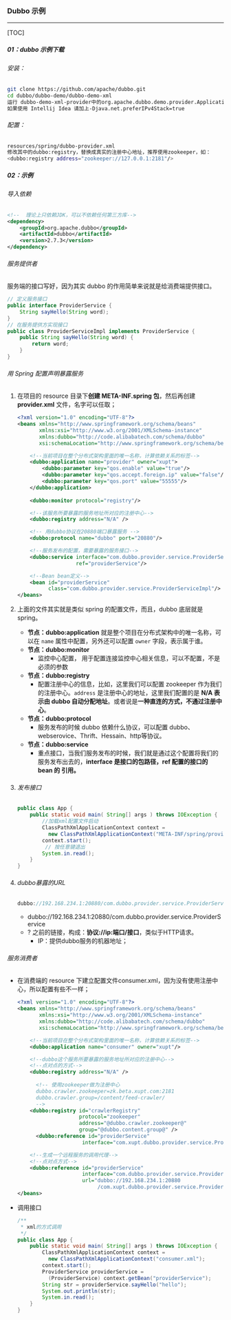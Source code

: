 ### Dubbo 示例

------

[TOC]

##### 01：dubbo 示例下载

###### 安装：

```sh
git clone https://github.com/apache/dubbo.git
cd dubbo/dubbo-demo/dubbo-demo-xml
运行 dubbo-demo-xml-provider中的org.apache.dubbo.demo.provider.Application
如果使用 Intellij Idea 请加上-Djava.net.preferIPv4Stack=true
```

###### 配置：

```sh
resources/spring/dubbo-provider.xml
修改其中的dubbo:registry，替换成真实的注册中心地址，推荐使用zookeeper，如：
<dubbo:registry address="zookeeper://127.0.0.1:2181"/>
```

##### 02：示例

###### 导入依赖

```xml
<!--  理论上只依赖JDK，可以不依赖任何第三方库-->
<dependency>
    <groupId>org.apache.dubbo</groupId>
    <artifactId>dubbo</artifactId>
    <version>2.7.3</version>
</dependency>
```

###### 服务提供者

服务端的接口写好，因为其实 dubbo 的作用简单来说就是给消费端提供接口。

```java
// 定义服务接口
public interface ProviderService {
    String sayHello(String word);
}
// 在服务提供方实现接口
public class ProviderServiceImpl implements ProviderService {
    public String sayHello(String word) {
        return word;
    }
}
```

###### 用 Spring 配置声明暴露服务

1. 在项目的 resource 目录下**创建 META-INF.spring 包**，然后再创建 **provider.xml** 文件，名字可以任取；

   ```xml
   <?xml version="1.0" encoding="UTF-8"?>
   <beans xmlns="http://www.springframework.org/schema/beans"
          xmlns:xsi="http://www.w3.org/2001/XMLSchema-instance"
          xmlns:dubbo="http://code.alibabatech.com/schema/dubbo"
          xsi:schemaLocation="http://www.springframework.org/schema/beans        http://www.springframework.org/schema/beans/spring-beans.xsd        http://code.alibabatech.com/schema/dubbo        http://code.alibabatech.com/schema/dubbo/dubbo.xsd">
   
       <!--当前项目在整个分布式架构里面的唯一名称，计算依赖关系的标签-->
       <dubbo:application name="provider" owner="xupt">
           <dubbo:parameter key="qos.enable" value="true"/>
           <dubbo:parameter key="qos.accept.foreign.ip" value="false"/>
           <dubbo:parameter key="qos.port" value="55555"/>
       </dubbo:application>
     
       <dubbo:monitor protocol="registry"/>
   
       <!--该服务所要暴露的服务地址所对应的注册中心-->
       <dubbo:registry address="N/A" />
   
       <!-- 用dubbo协议在20880端口暴露服务 -->
       <dubbo:protocol name="dubbo" port="20880"/>
   
       <!--服务发布的配置，需要暴露的服务接口-->
       <dubbo:service interface="com.dubbo.provider.service.ProviderService"
                      ref="providerService"/>
   
       <!--Bean bean定义-->
       <bean id="providerService" 
             class="com.dubbo.provider.service.ProviderServiceImpl"/>
   </beans>
   ```
   
2. 上面的文件其实就是类似 spring 的配置文件，而且，dubbo 底层就是 spring。

   - **节点：dubbo:application**
     就是整个项目在分布式架构中的唯一名称，可以在 `name` 属性中配置，另外还可以配置 `owner` 字段，表示属于谁。
   - **节点：dubbo:monitor**
     - 监控中心配置， 用于配置连接监控中心相关信息，可以不配置，不是必须的参数
   - **节点：dubbo:registry**
     - 配置注册中心的信息，比如，这里我们可以配置 zookeeper 作为我们的注册中心。`address` 是注册中心的地址，这里我们配置的是 **N/A 表示由 dubbo 自动分配地址**。或者说是**一种直连的方式，不通过注册中心**。
   - **节点：dubbo:protocol**
     - 服务发布的时候 dubbo 依赖什么协议，可以配置 dubbo、webserovice、Thrift、Hessain、http等协议。
   - **节点：dubbo:service**
     - 重点接口，当我们服务发布的时候，我们就是通过这个配置将我们的服务发布出去的，**interface 是接口的包路径，ref 配置的接口的 bean 的 引用。**

3. ###### 发布接口

   ```java
   public class App {
       public static void main( String[] args ) throws IOException {
           //加载xml配置文件启动
           ClassPathXmlApplicationContext context = 
             new ClassPathXmlApplicationContext("META-INF/spring/provider.xml");
           context.start();
         	// 按任意键退出
           System.in.read();
       }
   }
   ```

4. ###### dubbo暴露的URL

   ```java
   dubbo://192.168.234.1:20880/com.dubbo.provider.service.ProviderService?anyhost=true&application=provider&bean.name=com.dubbo.provider.service.ProviderService&bind.ip=192.168.234.1&bind.port=20880&dubbo=2.0.2&generic=false&interface=com.dubbo.provider.service.ProviderService&methods=SayHello&owner=xupt&pid=8412&qos.accept.foreign.ip=false&qos.enable=true&qos.port=55555&side=provider&timestamp=1562077289380
   ```

   - dubbo://192.168.234.1:20880/com.dubbo.provider.service.ProviderService
   - ? 之前的链接，构成：**协议://ip:端口/接口**，类似于HTTP请求。
     - IP：提供dubbo服务的机器地址；

###### 服务消费者

- 在消费端的 resource 下建立配置文件consumer.xml，因为没有使用注册中心，所以配置有些不一样；

  ```xml
  <?xml version="1.0" encoding="UTF-8"?>
  <beans xmlns="http://www.springframework.org/schema/beans"
         xmlns:xsi="http://www.w3.org/2001/XMLSchema-instance"
         xmlns:dubbo="http://code.alibabatech.com/schema/dubbo"
         xsi:schemaLocation="http://www.springframework.org/schema/beans        http://www.springframework.org/schema/beans/spring-beans.xsd        http://code.alibabatech.com/schema/dubbo        http://code.alibabatech.com/schema/dubbo/dubbo.xsd">
  
      <!--当前项目在整个分布式架构里面的唯一名称，计算依赖关系的标签-->
      <dubbo:application name="consumer" owner="xupt"/>
  
      <!--dubbo这个服务所要暴露的服务地址所对应的注册中心-->
      <!--点对点的方式-->
      <dubbo:registry address="N/A" />
      
    	<!-- 使用zookeeper做为注册中心
  		dubbo.crawler.zookeeper=zk.beta.xupt.com:2181
  		dubbo.crawler.group=/content/feed-crawler/
  		-->
      <dubbo:registry id="crawlerRegistry"
                      protocol="zookeeper"
                      address="@dubbo.crawler.zookeeper@"
                      group="@dubbo.content.group@" />
    	<dubbo:reference id="providerService"
                       interface="com.xupt.dubbo.provider.service.ProviderService" />
  
      <!--生成一个远程服务的调用代理-->
      <!--点对点方式-->
      <dubbo:reference id="providerService"
                       interface="com.dubbo.provider.service.ProviderService"
                       url="dubbo://192.168.234.1:20880
                            /com.xupt.dubbo.provider.service.ProviderService"/>
  </beans>
  ```

- 调用接口

  ```java
  /**
   * xml的方式调用
   */
  public class App {
      public static void main( String[] args ) throws IOException {
          ClassPathXmlApplicationContext context =
            new ClassPathXmlApplicationContext("consumer.xml");
          context.start();
          ProviderService providerService = 
            (ProviderService) context.getBean("providerService");
          String str = providerService.sayHello("hello");
          System.out.println(str);
          System.in.read();
      }
  }
  ```

  